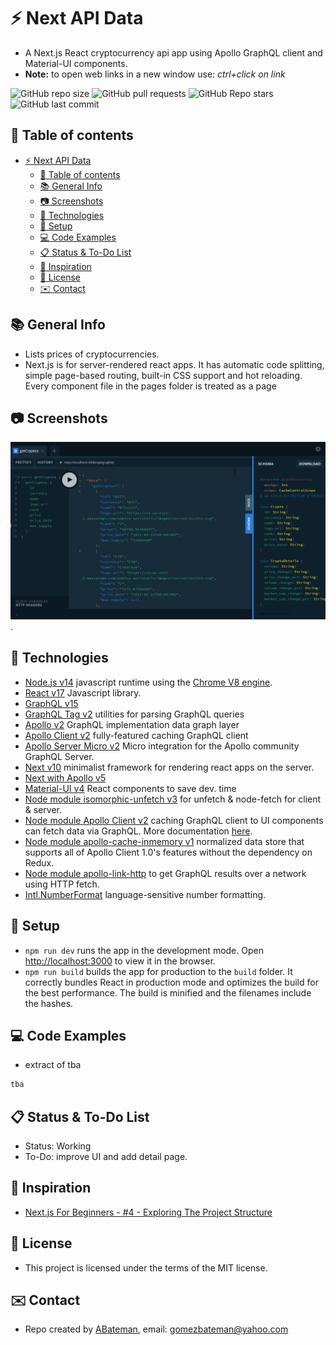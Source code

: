 # :zap: Next API Data

* A Next.js React cryptocurrency api app using Apollo GraphQL client and Material-UI components.
* **Note:** to open web links in a new window use: _ctrl+click on link_

![GitHub repo size](https://img.shields.io/github/repo-size/AndrewJBateman/next-apollo-crypto?style=plastic)
![GitHub pull requests](https://img.shields.io/github/issues-pr/AndrewJBateman/next-apollo-crypto?style=plastic)
![GitHub Repo stars](https://img.shields.io/github/stars/AndrewJBateman/next-apollo-crypto?style=plastic)
![GitHub last commit](https://img.shields.io/github/last-commit/AndrewJBateman/next-apollo-crypto?style=plastic)

## :page_facing_up: Table of contents

* [:zap: Next API Data](#zap-next-api-data)
  * [:page_facing_up: Table of contents](#page_facing_up-table-of-contents)
  * [:books: General Info](#books-general-info)
  * [:camera: Screenshots](#camera-screenshots)
  * [:signal_strength: Technologies](#signal_strength-technologies)
  * [:floppy_disk: Setup](#floppy_disk-setup)
  * [:computer: Code Examples](#computer-code-examples)
  * [:clipboard: Status & To-Do List](#clipboard-status--to-do-list)
  * [:clap: Inspiration](#clap-inspiration)
  * [:file_folder: License](#file_folder-license)
  * [:envelope: Contact](#envelope-contact)

## :books: General Info

* Lists prices of cryptocurrencies.
* Next.js is for server-rendered react apps. It has automatic code splitting, simple page-based routing, built-in CSS support and hot reloading. Every component file in the pages folder is treated as a page

## :camera: Screenshots

![Example screenshot](./img/graphql.png).

## :signal_strength: Technologies

* [Node.js v14](https://nodejs.org/) javascript runtime using the [Chrome V8 engine](https://v8.dev/).
* [React v17](https://reactjs.org/) Javascript library.
* [GraphQL v15](https://github.com/graphql/graphql-js)
* [GraphQL Tag v2](https://www.npmjs.com/package/graphql-tag) utilities for parsing GraphQL queries
* [Apollo v2](https://www.apollographql.com/) GraphQL implementation data graph layer
* [Apollo Client v2](https://www.npmjs.com/package/apollo-client) fully-featured caching GraphQL client
* [Apollo Server Micro v2](https://www.npmjs.com/package/apollo-server-micro) Micro integration for the Apollo community GraphQL Server.
* [Next v10](https://nextjs.org/) minimalist framework for rendering react apps on the server.
* [Next with Apollo v5](https://www.npmjs.com/package/next-with-apollo)
* [Material-UI v4](https://www.npmjs.com/package/@material-ui/core) React components to save dev. time
* [Node module isomorphic-unfetch v3](https://www.npmjs.com/package/isomorphic-unfetch) for unfetch & node-fetch for client & server.
* [Node module Apollo Client v2](https://www.npmjs.com/package/apollo-client) caching GraphQL client to UI components can fetch data via GraphQL. More documentation [here](https://apollographql.com/docs/react/).
* [Node module apollo-cache-inmemory v1](https://www.npmjs.com/package/apollo-cache-inmemory) normalized data store that supports all of Apollo Client 1.0's features without the dependency on Redux.
* [Node module apollo-link-http](https://www.npmjs.com/package/apollo-link-http) to get GraphQL results over a network using HTTP fetch.
* [Intl.NumberFormat](https://developer.mozilla.org/en-US/docs/Web/JavaScript/Reference/Global_Objects/Intl/NumberFormat) language-sensitive number formatting.

## :floppy_disk: Setup

* `npm run dev` runs the app in the development mode. Open [http://localhost:3000](http://localhost:3000) to view it in the browser.
* `npm run build` builds the app for production to the `build` folder. It correctly bundles React in production mode and optimizes the build for the best performance. The build is minified and the filenames include the hashes.

## :computer: Code Examples

* extract of tba

```javascript
tba
```

## :clipboard: Status & To-Do List

* Status: Working
* To-Do: improve UI and add detail page.

## :clap: Inspiration

* [Next.js For Beginners - #4 - Exploring The Project Structure](https://www.youtube.com/watch?v=lNbOuGP1pag)

## :file_folder: License

* This project is licensed under the terms of the MIT license.

## :envelope: Contact

* Repo created by [ABateman](https://github.com/AndrewJBateman), email: gomezbateman@yahoo.com
